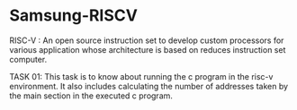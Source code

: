 # Samsung-RISCV
RISC-V : An open source instruction set to develop custom processors for various application whose architecture is based on reduces instruction set computer.



TASK 01:
This task is to know about running the c program in the risc-v environment. It also includes calculating the number of addresses taken by the main section in the executed c program.
